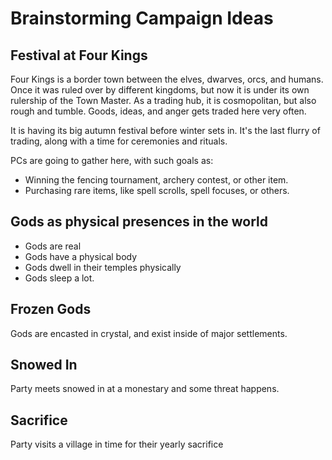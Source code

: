 # Brainstorming Campaign Ideas

## Festival at Four Kings

Four Kings is a border town between the elves, dwarves, orcs, and humans.  Once it was ruled over by different kingdoms, but now it is under its own rulership of the Town Master.  As a trading hub, it is cosmopolitan, but also rough and tumble.  Goods, ideas, and anger gets traded here very often.

It is having its big autumn festival before winter sets in.  It's the last flurry of trading, along with a time for ceremonies and rituals.

PCs are going to gather here, with such goals as:

- Winning the fencing tournament, archery contest, or other item.
- Purchasing rare items, like spell scrolls, spell focuses, or others.

## Gods as physical presences in the world

- Gods are real
- Gods have a physical body
- Gods dwell in their temples physically
- Gods sleep a lot.


## Frozen Gods

Gods are encasted in crystal, and exist inside of major settlements.

## Snowed In

Party meets snowed in at a monestary and some threat happens.

## Sacrifice

Party visits a village in time for their yearly sacrifice
